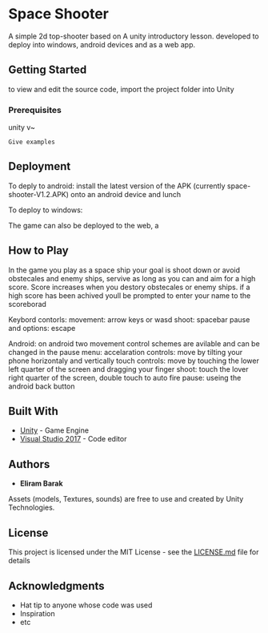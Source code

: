# Space Shooter

A simple 2d top-shooter based on A unity introductory lesson. developed to deploy into windows, android devices and as a web app.

## Getting Started

to view and edit the source code, import the project folder into Unity

### Prerequisites

unity v~

```
Give examples
```

## Deployment

To deply to android: install the latest version of the APK (currently space-shooter-V1.2.APK) onto an android device and lunch

To deploy to windows: 

The game can also be deployed to the web, a 

## How to Play

In the game you play as a space ship your goal is shoot down or avoid obstecales and enemy ships, servive as long as you can and aim for a high score.
Score increases when you destory obstecales or enemy ships. if a high score has been achived youll be prompted to enter your name to the scoreborad

Keybord contorls:
movement: arrow keys or wasd
shoot: spacebar
pause and options: escape

Android:
on android two movement control schemes are avilable and can be changed in the pause menu:
accelaration controls: move by tilting your phone horizontaly and vertically
touch controls:        move by touching the lower left quarter of the screen and dragging your finger
shoot:                 touch the lover right quarter of the screen, double touch to auto fire
pause:                 useing the android back button

## Built With

* [Unity](https://unity.com/) - Game Engine
* [Visual Studio 2017](https://visualstudio.microsoft.com/) - Code editor
 
## Authors

* **Eliram Barak** 

Assets (models, Textures, sounds) are free to use and created by Unity Technologies.

## License

This project is licensed under the MIT License - see the [LICENSE.md](LICENSE.md) file for details

## Acknowledgments

* Hat tip to anyone whose code was used
* Inspiration
* etc

